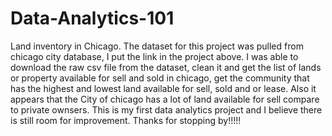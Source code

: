 # Data-Analytics-101
Land inventory in Chicago.
The dataset for this project was pulled from chicago city database, I put the link in the project above.
I was able to download the raw csv file from the dataset, clean it and get the list of lands or property available for sell and sold in chicago, get the community that has the highest and lowest land available for sell, sold and or lease.
Also it appears that the City of chicago has a lot of land available for sell compare to private ownsers.
This is my first data analytics project and I believe there is still room for improvement.
Thanks for stopping by!!!!!

